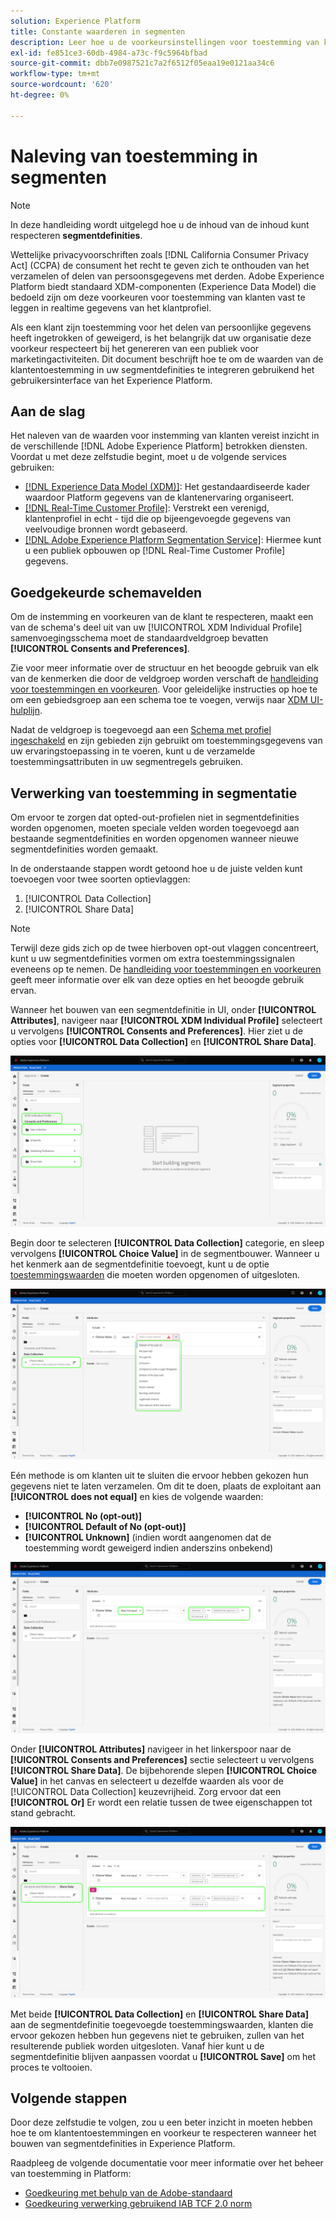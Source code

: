 ```yaml
---
solution: Experience Platform
title: Constante waarderen in segmenten
description: Leer hoe u de voorkeursinstellingen voor toestemming van klanten voor het verzamelen van persoonlijke gegevens en het delen van gegevens in gesegmenteerde bewerkingen naleeft.
exl-id: fe851ce3-60db-4984-a73c-f9c5964bfbad
source-git-commit: dbb7e0987521c7a2f6512f05eaa19e0121aa34c6
workflow-type: tm+mt
source-wordcount: '620'
ht-degree: 0%

---
```


# Naleving van toestemming in segmenten

>[!NOTE]
>
>In deze handleiding wordt uitgelegd hoe u de inhoud van de inhoud kunt respecteren **segmentdefinities**.

Wettelijke privacyvoorschriften zoals [!DNL California Consumer Privacy Act] (CCPA) de consument het recht te geven zich te onthouden van het verzamelen of delen van persoonsgegevens met derden. Adobe Experience Platform biedt standaard XDM-componenten (Experience Data Model) die bedoeld zijn om deze voorkeuren voor toestemming van klanten vast te leggen in realtime gegevens van het klantprofiel.

Als een klant zijn toestemming voor het delen van persoonlijke gegevens heeft ingetrokken of geweigerd, is het belangrijk dat uw organisatie deze voorkeur respecteert bij het genereren van een publiek voor marketingactiviteiten. Dit document beschrijft hoe te om de waarden van de klantentoestemming in uw segmentdefinities te integreren gebruikend het gebruikersinterface van het Experience Platform.

## Aan de slag

Het naleven van de waarden voor instemming van klanten vereist inzicht in de verschillende [!DNL Adobe Experience Platform] betrokken diensten. Voordat u met deze zelfstudie begint, moet u de volgende services gebruiken:

* [[!DNL Experience Data Model (XDM)]](../xdm/home.md): Het gestandaardiseerde kader waardoor Platform gegevens van de klantenervaring organiseert.
* [[!DNL Real-Time Customer Profile]](../profile/home.md): Verstrekt een verenigd, klantenprofiel in echt - tijd die op bijeengevoegde gegevens van veelvoudige bronnen wordt gebaseerd.
* [[!DNL Adobe Experience Platform Segmentation Service]](./home.md): Hiermee kunt u een publiek opbouwen op [!DNL Real-Time Customer Profile] gegevens.

## Goedgekeurde schemavelden

Om de instemming en voorkeuren van de klant te respecteren, maakt een van de schema&#39;s deel uit van uw [!UICONTROL XDM Individual Profile] samenvoegingsschema moet de standaardveldgroep bevatten **[!UICONTROL Consents and Preferences]**.

Zie voor meer informatie over de structuur en het beoogde gebruik van elk van de kenmerken die door de veldgroep worden verschaft de [handleiding voor toestemmingen en voorkeuren](../xdm/field-groups/profile/consents.md). Voor geleidelijke instructies op hoe te om een gebiedsgroep aan een schema toe te voegen, verwijs naar [XDM UI-hulplijn](../xdm/ui/resources/schemas.md#add-field-groups).

Nadat de veldgroep is toegevoegd aan een [Schema met profiel ingeschakeld](../xdm/ui/resources/schemas.md#profile) en zijn gebieden zijn gebruikt om toestemmingsgegevens van uw ervaringstoepassing in te voeren, kunt u de verzamelde toestemmingsattributen in uw segmentregels gebruiken.

## Verwerking van toestemming in segmentatie

Om ervoor te zorgen dat opted-out-profielen niet in segmentdefinities worden opgenomen, moeten speciale velden worden toegevoegd aan bestaande segmentdefinities en worden opgenomen wanneer nieuwe segmentdefinities worden gemaakt.

In de onderstaande stappen wordt getoond hoe u de juiste velden kunt toevoegen voor twee soorten optievlaggen:

1. [!UICONTROL Data Collection]
1. [!UICONTROL Share Data]

>[!NOTE]
>
>Terwijl deze gids zich op de twee hierboven opt-out vlaggen concentreert, kunt u uw segmentdefinities vormen om extra toestemmingssignalen eveneens op te nemen. De [handleiding voor toestemmingen en voorkeuren](../xdm/field-groups/profile/consents.md) geeft meer informatie over elk van deze opties en het beoogde gebruik ervan.

Wanneer het bouwen van een segmentdefinitie in UI, onder **[!UICONTROL Attributes]**, navigeer naar **[!UICONTROL XDM Individual Profile]** selecteert u vervolgens **[!UICONTROL Consents and Preferences]**. Hier ziet u de opties voor **[!UICONTROL Data Collection]** en **[!UICONTROL Share Data]**.

![](./images/opt-outs/consents.png)

Begin door te selecteren **[!UICONTROL Data Collection]** categorie, en sleep vervolgens **[!UICONTROL Choice Value]** in de segmentbouwer. Wanneer u het kenmerk aan de segmentdefinitie toevoegt, kunt u de optie [toestemmingswaarden](../xdm/field-groups/profile/consents.md#choice-values) die moeten worden opgenomen of uitgesloten.

![](./images/opt-outs/consent-values.png)

Eén methode is om klanten uit te sluiten die ervoor hebben gekozen hun gegevens niet te laten verzamelen. Om dit te doen, plaats de exploitant aan **[!UICONTROL does not equal]** en kies de volgende waarden:

* **[!UICONTROL No (opt-out)]**
* **[!UICONTROL Default of No (opt-out)]**
* **[!UICONTROL Unknown]** (indien wordt aangenomen dat de toestemming wordt geweigerd indien anderszins onbekend)

![](./images/opt-outs/collect.png)

Onder **[!UICONTROL Attributes]** navigeer in het linkerspoor naar de **[!UICONTROL Consents and Preferences]** sectie selecteert u vervolgens **[!UICONTROL Share Data]**. De bijbehorende slepen **[!UICONTROL Choice Value]** in het canvas en selecteert u dezelfde waarden als voor de [!UICONTROL Data Collection] keuzevrijheid. Zorg ervoor dat een **[!UICONTROL Or]** Er wordt een relatie tussen de twee eigenschappen tot stand gebracht.

![](./images/opt-outs/share.png)

Met beide **[!UICONTROL Data Collection]** en **[!UICONTROL Share Data]** aan de segmentdefinitie toegevoegde toestemmingswaarden, klanten die ervoor gekozen hebben hun gegevens niet te gebruiken, zullen van het resulterende publiek worden uitgesloten. Vanaf hier kunt u de segmentdefinitie blijven aanpassen voordat u **[!UICONTROL Save]** om het proces te voltooien.

## Volgende stappen

Door deze zelfstudie te volgen, zou u een beter inzicht in moeten hebben hoe te om klantentoestemmingen en voorkeur te respecteren wanneer het bouwen van segmentdefinities in Experience Platform.

Raadpleeg de volgende documentatie voor meer informatie over het beheer van toestemming in Platform:

* [Goedkeuring met behulp van de Adobe-standaard](../landing/governance-privacy-security/consent/adobe/overview.md)
* [Goedkeuring verwerking gebruikend IAB TCF 2.0 norm](../landing/governance-privacy-security/consent/iab/overview.md)